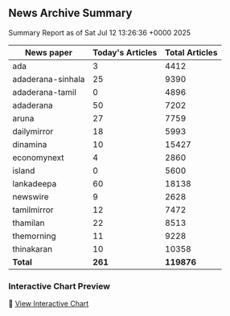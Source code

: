 <!-- @format -->

## News Archive Summary

Summary Report as of Sat Jul 12 13:26:36 +0000 2025

| News paper         | Today's Articles | Total Articles |
|--------------------|------------------|----------------|
| ada               | 3          | 4412        |
| adaderana-sinhala               | 25          | 9390        |
| adaderana-tamil               | 0          | 4896        |
| adaderana               | 50          | 7202        |
| aruna               | 27          | 7759        |
| dailymirror               | 18          | 5993        |
| dinamina               | 10          | 15427        |
| economynext               | 4          | 2860        |
| island               | 0          | 5600        |
| lankadeepa               | 60          | 18138        |
| newswire               | 9          | 2628        |
| tamilmirror               | 12          | 7472        |
| thamilan               | 22          | 8513        |
| themorning               | 11          | 9228        |
| thinakaran               | 10          | 10358        |
| **Total**          | **261**      | **119876** |

### Interactive Chart Preview
🔗 [View Interactive Chart](https://itscharukadeshan.github.io/sl_news_archive_data/news_chart_by_newspaper.html)


